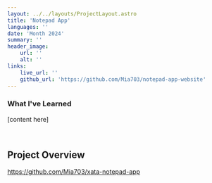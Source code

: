 ```yaml
---
layout: ../../layouts/ProjectLayout.astro
title: 'Notepad App'
languages: ''
date: 'Month 2024'
summary: ''
header_image:
    url: ''
    alt: ''
links:
    live_url: ''
    github_url: 'https://github.com/Mia703/notepad-app-website'
---
```


### What I've Learned

[content here]

<br />

## Project Overview

https://github.com/Mia703/xata-notepad-app

